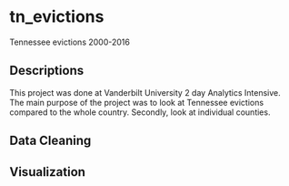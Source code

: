 # tn_evictions
Tennessee evictions 2000-2016

## Descriptions
This project was done at Vanderbilt University 2 day Analytics Intensive. The main purpose of the project was to look at Tennessee evictions compared to the whole country. Secondly, look at individual counties. 


## Data Cleaning





## Visualization
